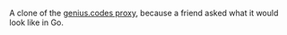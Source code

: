 A clone of the [genius.codes proxy](https://github.com/Genius/genius-dot-codes-proxy), because a friend asked what it would look like in Go.
